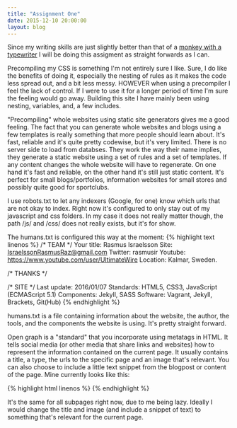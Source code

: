 ```yaml
---
title: "Assignment One"
date: 2015-12-10 20:00:00
layout: blog
---
```


Since my writing skills are just slightly better than that of a [monkey with a typewriter](https://en.wikipedia.org/wiki/Infinite_monkey_theorem) I will be doing this assigment as straight forwards as I can.

Precompiling my CSS is something I'm not entirely sure I like. Sure, I do like the benefits of doing it, especially the nesting of rules as it makes the code less spread out, and a bit less messy.
HOWEVER when using a precompiler I feel the lack of control. If I were to use it for a longer period of time I'm sure the feeling would go away. Building this site I have mainly
been using nesting, variables, and, a few includes.

"Precompiling" whole websites using static site generators gives me a good feeling. The fact that you can generate whole websites and blogs using a few templates is really something
that more people should learn about. It's fast, reliable and it's quite pretty codewise, but it's very limited. There is no server side to load from databses. They work the way their
name implies, they generate a static website using a set of rules and a set of templates. If any content changes the whole website will have to regenerate. On one hand it's fast and
reliable, on the other hand it's still just static content. It's perfect for small blogs/portfolios, information websites for small stores and possibly quite good for sportclubs.

I use robots.txt to let any indexers (Google, for one) know which urls that are not okay to index. Right now it's configured to only stay out of my javascript and css folders. In
my case it does not really matter though, the path /js/ and /css/ does not really exists, but it's for show.

The humans.txt is configured this way at the moment:
{% highlight text linenos %}
/* TEAM */
Your title: Rasmus Israelsson
Site: IsraelssonRasmusRaz@gmail.com
Twitter: rasmusir
Youtube: https://www.youtube.com/user/UltimateWire
Location: Kalmar, Sweden.

/* THANKS */

/* SITE */
Last update: 2016/01/07
Standards: HTML5, CSS3, JavaScript (ECMAScript 5.1)
Components: Jekyll, SASS
Software: Vagrant, Jekyll, Brackets, Git(Hub)
{% endhighlight %}

humans.txt is a file containing information about the website, the author, the tools, and the components the website is using. It's pretty straight forward.

Open graph is a "standard" that you incorporate using metatags in HTML. It tells social media (or other media that share links and websites) how to represent
the information contained on the current page. It usually contains a title, a type, the urls to the specific page and an image that's relevant. You can also
choose to include a little text snippet from the blogpost or content of the page. Mine currently looks like this:

{% highlight html linenos %}
<meta property="og:title" content="{{ page.title }} - {{ site.title }}" />
<meta property="og:type" content="website" />
<meta property="og:url" content="https://rasmusir.github.io/" />
<meta property="og:image" content="https://rasmusir.github.io/css/bild.jpg" />
{% endhighlight %}

It's the same for all subpages right now, due to me being lazy. Ideally I would change the title and image (and include a snippet of text) to something that's
relevant for the current page.